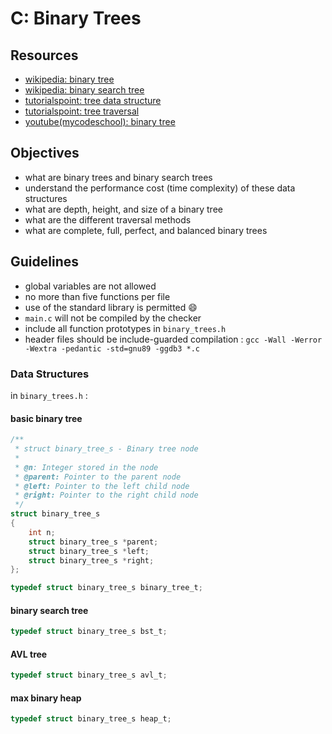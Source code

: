 # C: Binary Trees

## Resources
- [wikipedia: binary tree](https://en.wikipedia.org/wiki/Binary_tree)
- [wikipedia: binary search tree](https://en.wikipedia.org/wiki/Binary_search_tree)
- [tutorialspoint: tree data structure](https://www.tutorialspoint.com/data_structures_algorithms/tree_data_structure.htm)
- [tutorialspoint: tree traversal](https://www.tutorialspoint.com/data_structures_algorithms/tree_traversal.htm)
- [youtube(mycodeschool): binary tree](https://www.youtube.com/watch?v=H5JubkIy_p8)

## Objectives
- what are binary trees and binary search trees
- understand the performance cost (time complexity) of these data structures
- what are depth, height, and size of a binary tree
- what are the different traversal methods
- what are complete, full, perfect, and balanced binary trees

## Guidelines
- global variables are not allowed
- no more than five functions per file
- use of the standard library is permitted :smile:
- `main.c` will not be compiled by the checker
- include all function prototypes in `binary_trees.h`
- header files should be include-guarded
compilation : `gcc -Wall -Werror -Wextra -pedantic -std=gnu89 -ggdb3 *.c`

### Data Structures
in `binary_trees.h` :
#### basic binary tree
```c
/**
 * struct binary_tree_s - Binary tree node
 *
 * @n: Integer stored in the node
 * @parent: Pointer to the parent node
 * @left: Pointer to the left child node
 * @right: Pointer to the right child node
 */
struct binary_tree_s
{
    int n;
    struct binary_tree_s *parent;
    struct binary_tree_s *left;
    struct binary_tree_s *right;
};

typedef struct binary_tree_s binary_tree_t;
```

#### binary search tree
```c
typedef struct binary_tree_s bst_t;
```

#### AVL tree
```c
typedef struct binary_tree_s avl_t;
```

#### max binary heap
```c
typedef struct binary_tree_s heap_t;
```
